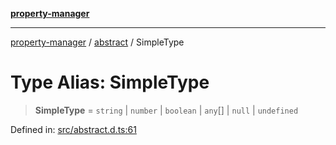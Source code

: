 [**property-manager**](../../README.md)

***

[property-manager](../../modules.md) / [abstract](../README.md) / SimpleType

# Type Alias: SimpleType

> **SimpleType** = `string` \| `number` \| `boolean` \| `any`[] \| `null` \| `undefined`

Defined in: [src/abstract.d.ts:61](https://github.com/snowyu/property-manager.js/blob/2b37d0c5958df603b1f7a346809647025321a3c0/src/abstract.d.ts#L61)
